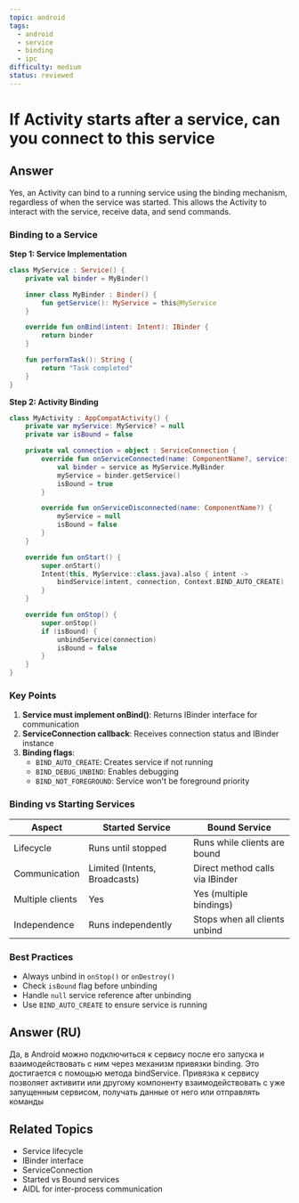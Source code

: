 ```yaml
---
topic: android
tags:
  - android
  - service
  - binding
  - ipc
difficulty: medium
status: reviewed
---
```


# If Activity starts after a service, can you connect to this service

## Answer

Yes, an Activity can bind to a running service using the binding mechanism, regardless of when the service was started. This allows the Activity to interact with the service, receive data, and send commands.

### Binding to a Service

**Step 1: Service Implementation**
```kotlin
class MyService : Service() {
    private val binder = MyBinder()

    inner class MyBinder : Binder() {
        fun getService(): MyService = this@MyService
    }

    override fun onBind(intent: Intent): IBinder {
        return binder
    }

    fun performTask(): String {
        return "Task completed"
    }
}
```

**Step 2: Activity Binding**
```kotlin
class MyActivity : AppCompatActivity() {
    private var myService: MyService? = null
    private var isBound = false

    private val connection = object : ServiceConnection {
        override fun onServiceConnected(name: ComponentName?, service: IBinder?) {
            val binder = service as MyService.MyBinder
            myService = binder.getService()
            isBound = true
        }

        override fun onServiceDisconnected(name: ComponentName?) {
            myService = null
            isBound = false
        }
    }

    override fun onStart() {
        super.onStart()
        Intent(this, MyService::class.java).also { intent ->
            bindService(intent, connection, Context.BIND_AUTO_CREATE)
        }
    }

    override fun onStop() {
        super.onStop()
        if (isBound) {
            unbindService(connection)
            isBound = false
        }
    }
}
```

### Key Points

1. **Service must implement onBind()**: Returns IBinder interface for communication
2. **ServiceConnection callback**: Receives connection status and IBinder instance
3. **Binding flags**:
   - `BIND_AUTO_CREATE`: Creates service if not running
   - `BIND_DEBUG_UNBIND`: Enables debugging
   - `BIND_NOT_FOREGROUND`: Service won't be foreground priority

### Binding vs Starting Services

| Aspect | Started Service | Bound Service |
|--------|----------------|---------------|
| Lifecycle | Runs until stopped | Runs while clients are bound |
| Communication | Limited (Intents, Broadcasts) | Direct method calls via IBinder |
| Multiple clients | Yes | Yes (multiple bindings) |
| Independence | Runs independently | Stops when all clients unbind |

### Best Practices

- Always unbind in `onStop()` or `onDestroy()`
- Check `isBound` flag before unbinding
- Handle `null` service reference after unbinding
- Use `BIND_AUTO_CREATE` to ensure service is running

## Answer (RU)
Да, в Android можно подключиться к сервису после его запуска и взаимодействовать с ним через механизм привязки binding. Это достигается с помощью метода bindService. Привязка к сервису позволяет активити или другому компоненту взаимодействовать с уже запущенным сервисом, получать данные от него или отправлять команды

## Related Topics
- Service lifecycle
- IBinder interface
- ServiceConnection
- Started vs Bound services
- AIDL for inter-process communication
